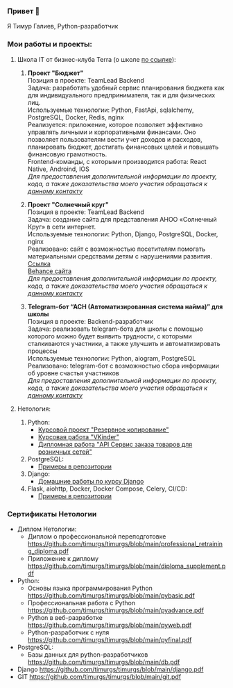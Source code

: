 ### Привет 👋

Я Тимур Галиев, Python-разработчик

### Мои работы и проекты:
1. Школа IT от бизнес-клуба Terra (о школе [по ссылке](https://schoolterra.ru/itschool)):

   1. **Проект "Бюджет"**  
      Позиция в проекте: TeamLead Backend  
      Задача: разработать удобный сервис планирования бюджета как для индивидуального предпринимателя, так и для физических лиц.  
      Используемые технологии: Python, FastApi, sqlalchemy, PostgreSQL, Docker, Redis, nginx  
      Реализуется: приложение, которое позволяет эффективно управлять личными и корпоративными финансами. Оно позволяет пользователям вести учет доходов и расходов, планировать бюджет, достигать финансовых целей и повышать финансовую грамотность.  
      Frontend-команды, с которыми производится работа: React Native, Androind, IOS  
      *Для предоставления дополнительной информации по проекту, кода, а также доказательства моего участия обращаться к [данному контакту](https://t.me/MicoDi)*  

   2. **Проект "Солнечный круг"**  
      Позиция в проекте: TeamLead Backend  
      Задача: создание сайта для представления АНОО «Солнечный Круг» в сети интернет.  
      Используемые технологии: Python, Django, PostgreSQL, Docker, nginx    
      Реализовано: сайт с возможностью посетителям помогать материальными средствами детям с нарушениями развития. [Ссылка](https://www.new.slkrug.ru/)  
      [Behance сайта](https://www.behance.net/gallery/168737717/solnechnyj-krug)  
      *Для предоставления дополнительной информации по проекту, кода, а также доказательства моего участия обращаться к [данному контакту](https://t.me/MicoDi)*
      
   3. **Telegram-бот “АСН (Автоматизированная система найма)” для школы**  
      Позиция в проекте: Backend-разработчик  
      Задача: реализовать telegram-бота для школы с помощью которого можно будет выявить трудности, с которыми сталкиваются участники, а также улучшить и автоматизировать процессы  
      Используемые технологии: Python, aiogram, PostgreSQL  
      Реализовано: telegram-бот с возможностью сбора информации об уровне счастья участников  
      *Для предоставления дополнительной информации по проекту, кода, а также доказательства моего участия обращаться к [данному контакту](https://t.me/MicoDi)* 
3. Нетология:
   1. Python:  
       * [Курсовой проект "Резервное копирование"](https://github.com/timurgs/diplom-work.git)
       * [Курсовая работа "VKinder"](https://github.com/timurgs/diplom-prof.git)
       * [Дипломная работа "API Сервис заказа товаров для розничных сетей"](https://github.com/timurgs/api-order-goods.git)
   2. PostgreSQL:
       * [Примеры в репозитории](https://github.com/timurgs/db-homeworks.git)
   3. Django:
       * [Домашние работы по курсу Django](https://github.com/timurgs/dj-homeworks.git)
   4. Flask, aiohttp, Docker, Docker Compose, Celery, CI/CD:
       * [Примеры в репозитории](https://github.com/timurgs/py-web-dev.git)
 
### Сертификаты Нетологии
* Диплом Нетологии:
   * Диплом о профессиональной переподготовке https://github.com/timurgs/timurgs/blob/main/professional_retraining_diploma.pdf
   * Приложение к диплому https://github.com/timurgs/timurgs/blob/main/diploma_supplement.pdf 
* Python:
   * Основы языка программирования Python https://github.com/timurgs/timurgs/blob/main/pybasic.pdf
   * Профессиональная работа с Python https://github.com/timurgs/timurgs/blob/main/pyadvance.pdf
   * Python в веб-разработке https://github.com/timurgs/timurgs/blob/main/pyweb.pdf
   * Python-разработчик с нуля https://github.com/timurgs/timurgs/blob/main/pyfinal.pdf
* PostgreSQL:
   * Базы данных для python-разработчиков https://github.com/timurgs/timurgs/blob/main/db.pdf
* Django https://github.com/timurgs/timurgs/blob/main/django.pdf
* GIT https://github.com/timurgs/timurgs/blob/main/git.pdf
